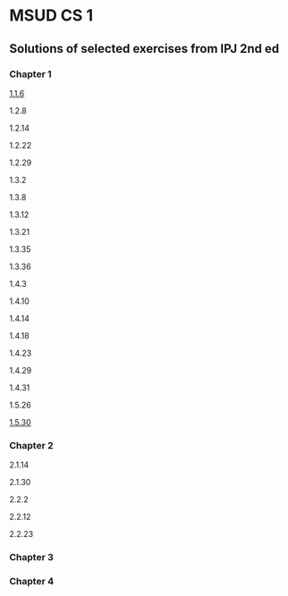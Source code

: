 # MSUD CS 1
## Solutions of selected exercises from IPJ 2nd ed
### Chapter 1
[1.1.6](homework-solutions/usethree)

1.2.8

1.2.14

1.2.22

1.2.29

1.3.2

1.3.8

1.3.12

1.3.21

1.3.35

1.3.36

1.4.3

1.4.10

1.4.14

1.4.18

1.4.23

1.4.29

1.4.31

1.5.26

[1.5.30](homework-solutions/histogram)


### Chapter 2
2.1.14

2.1.30

2.2.2

2.2.12

2.2.23


### Chapter 3

### Chapter 4

